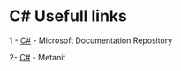 # C# Usefull links 

1 - [C#](https://docs.microsoft.com/ru-ru/dotnet) - Microsoft Documentation Repository

2- [C#](https://metanit.com/sharp) - Metanit
